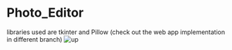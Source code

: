 # Photo_Editor 
libraries used are tkinter and Pillow (check out the web app implementation in different branch)
![up](https://github.com/user-attachments/assets/ccc99f04-5de6-454b-b79e-82d581ad152f)
